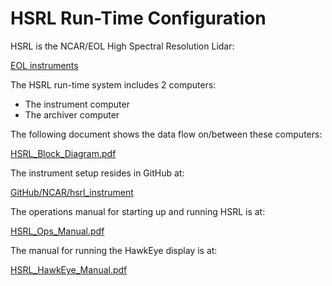 # HSRL Run-Time Configuration

HSRL is the NCAR/EOL High Spectral Resolution Lidar:

  [EOL instruments](https://www.eol.ucar.edu/ground-based-airborne-remote-sensing-platforms)

The HSRL run-time system includes 2 computers:

* The instrument computer
* The archiver computer

The following document shows the data flow on/between these computers:

  [HSRL_Block_Diagram.pdf](./docs/HSRL_Block_Diagram.pdf)

The instrument setup resides in GitHub at:

  [GitHub/NCAR/hsrl_instrument](https://github.com/NCAR/hsrl_instrument)

The operations manual for starting up and running HSRL is at:

  [HSRL_Ops_Manual.pdf](./docs/HSRL_Ops_Manual.pdf)

The manual for running the HawkEye display is at:

  [HSRL_HawkEye_Manual.pdf](./docs/HSRL_HawkEye_Manual.pdf)

